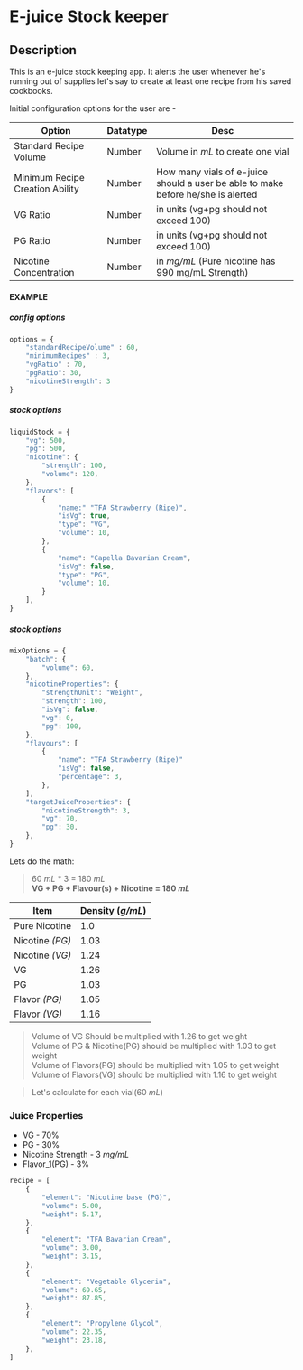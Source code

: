 # E-juice Stock keeper

## Description

This is an e-juice stock keeping app. It alerts the user whenever he's running out of supplies let's say to create at least one recipe from his saved cookbooks.

Initial configuration options for the user are - 

| Option | Datatype | Desc |
| ------ | -------- | ---- |
| Standard Recipe Volume | Number | Volume in _mL_ to create one vial |
| Minimum Recipe Creation Ability | Number | How many vials of e-juice should a user be able to make before he/she is alerted |
| VG Ratio | Number | in units (vg+pg should not exceed 100) |
| PG Ratio | Number | in units (vg+pg should not exceed 100) |
| Nicotine Concentration | Number | in _mg/mL_ (Pure nicotine has 990 mg/mL Strength) |


#### EXAMPLE

##### ***config options***

```javascript
options = {
    "standardRecipeVolume" : 60,
    "minimumRecipes" : 3,
    "vgRatio" : 70,
    "pgRatio": 30,
    "nicotineStrength": 3
}
```

##### ***stock options***

```javascript
liquidStock = {
    "vg": 500,
    "pg": 500,
    "nicotine": {
        "strength": 100,
        "volume": 120,
    },
    "flavors": [
        {
            "name:" "TFA Strawberry (Ripe)",
            "isVg": true,
            "type": "VG",
            "volume": 10,
        },
        {
            "name": "Capella Bavarian Cream",
            "isVg": false,
            "type": "PG",
            "volume": 10,
        }
    ],
}
```

##### ***stock options***

```javascript
mixOptions = {
    "batch": {
        "volume": 60,
    },
    "nicotineProperties": {
        "strengthUnit": "Weight",
        "strength": 100,
        "isVg": false,
        "vg": 0,
        "pg": 100,
    },
    "flavours": [
        {
            "name": "TFA Strawberry (Ripe)"
            "isVg": false,
            "percentage": 3,
        },
    ],
    "targetJuiceProperties": {
        "nicotineStrength": 3,
        "vg": 70,
        "pg": 30,
    },
}
```

Lets do the math: 

> 60 _mL_ * 3 = 180 _mL_  
> **VG + PG + Flavour(s) + Nicotine = 180 _mL_**

| Item | Density (_g/mL_) |
| ---- | -------------- |
| Pure Nicotine | 1.0 |
| Nicotine _(PG)_| 1.03 |
| Nicotine _(VG)_| 1.24 |
| VG | 1.26 |
| PG | 1.03 |
| Flavor _(PG)_ | 1.05 |
| Flavor _(VG)_ | 1.16 |

> Volume of VG Should be multiplied with 1.26 to get weight  
> Volume of PG & Nicotine(PG) should be multiplied with 1.03 to get weight  
> Volume of Flavors(PG) should be multiplied with 1.05 to get weight    
> Volume of Flavors(VG) should be multiplied with 1.16 to get weight

> Let's calculate for each vial(60 _mL_)

### Juice Properties
- VG - 70%
- PG - 30%
- Nicotine Strength - 3 _mg/mL_
- Flavor_1(PG) - 3%

```javascript
recipe = [
    {
        "element": "Nicotine base (PG)",
        "volume": 5.00,
        "weight": 5.17,
    },
    {
        "element": "TFA Bavarian Cream",
        "volume": 3.00,
        "weight": 3.15,
    },
    {
        "element": "Vegetable Glycerin",
        "volume": 69.65,
        "weight": 87.85,
    },
    {
        "element": "Propylene Glycol",
        "volume": 22.35,
        "weight": 23.18,
    },
]
```



  